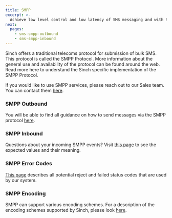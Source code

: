 ```yaml
---
title: SMPP
excerpt: >-
  Achieve low level control and low latency of SMS messaging and with the Sinch Enhanced SMPP service.
next:
  pages:
    - sms-smpp-outbound
    - sms-smpp-inbound
---
```

Sinch offers a traditional telecoms protocol for submission of bulk SMS. This protocol is called the SMPP Protocol. More information about the general use and availability of the protocol can be found around the web. Read more here to understand the Sinch specific implementation of the SMPP Protocol.

If you would like to use SMPP services, please reach out to our Sales team. You can contact them [here](https://www.sinch.com/contact-us/).

### SMPP Outbound
You will be able to find all guidance on how to send messages via the SMPP protocol [here](https://developers.sinch.com/docs/sms-smpp-outbound).

### SMPP Inbound
Questions about your incoming SMPP events? Visit [this page](https://developers.sinch.com/docs/sms-smpp-inbound) to see the expected values and their meaning.

### SMPP Error Codes
[This page](https://developers.sinch.com/docs/sms-smpp-error-specification) describes all potential reject and failed status codes that are used by our system.

### SMPP Encoding 
SMPP can support various encoding schemes. For a description of the encoding schemes supported by Sinch, please look [here](https://developers.sinch.com/docs/sms-smpp-encoding).

